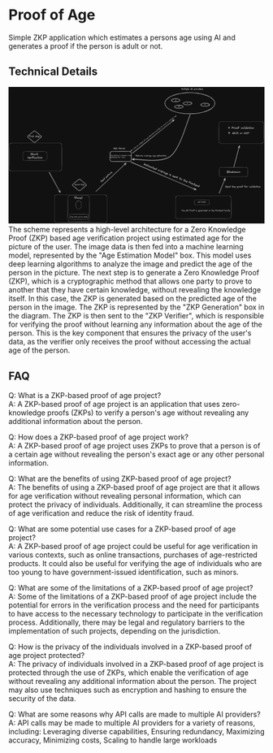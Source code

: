 
# Proof of Age

Simple ZKP application which estimates a persons age using AI and generates a proof if the person is adult or not.

## Technical Details

![](scheme.png "Scheme")
<br />
The scheme represents a high-level architecture for a Zero Knowledge Proof (ZKP) based age verification project using estimated age for the picture of the user. The image data is then fed into a machine learning model, represented by the "Age Estimation Model" box. This model uses deep learning algorithms to analyze the image and predict the age of the person in the picture. The next step is to generate a Zero Knowledge Proof (ZKP), which is a cryptographic method that allows one party to prove to another that they have certain knowledge, without revealing the knowledge itself. In this case, the ZKP is generated based on the predicted age of the person in the image. The ZKP is represented by the "ZKP Generation" box in the diagram. The ZKP is then sent to the "ZKP Verifier", which is responsible for verifying the proof without learning any information about the age of the person. This is the key component that ensures the privacy of the user's data, as the verifier only receives the proof without accessing the actual age of the person.


## FAQ
Q: What is a ZKP-based proof of age project?<br />
A: A ZKP-based proof of age project is an application that uses zero-knowledge proofs (ZKPs) to verify a person's age without revealing any additional information about the person.

Q: How does a ZKP-based proof of age project work?<br />
 A: A ZKP-based proof of age project uses ZKPs to prove that a person is of a certain age without revealing the person's exact age or any other personal information. 

Q: What are the benefits of using ZKP-based proof of age project? <br />
A: The benefits of using a ZKP-based proof of age project are that it allows for age verification without revealing personal information, which can protect the privacy of individuals. Additionally, it can streamline the process of age verification and reduce the risk of identity fraud.

Q: What are some potential use cases for a ZKP-based proof of age project? <br />
A: A ZKP-based proof of age project could be useful for age verification in various contexts, such as online transactions, purchases of age-restricted products. It could also be useful for verifying the age of individuals who are too young to have government-issued identification, such as minors.

Q: What are some of the limitations of a ZKP-based proof of age project? <br />
A: Some of the limitations of a ZKP-based proof of age project include the potential for errors in the verification process and the need for participants to have access to the necessary technology to participate in the verification process. Additionally, there may be legal and regulatory barriers to the implementation of such projects, depending on the jurisdiction.

Q: How is the privacy of the individuals involved in a ZKP-based proof of age project protected? <br />
A: The privacy of individuals involved in a ZKP-based proof of age project is protected through the use of ZKPs, which enable the verification of age without revealing any additional information about the person. The project may also use techniques such as encryption and hashing to ensure the security of the data.

Q: What are some reasons why API calls are made to multiple AI providers?<br />
A: API calls may be made to multiple AI providers for a variety of reasons, including: Leveraging diverse capabilities, Ensuring redundancy, Maximizing accuracy, Minimizing costs, Scaling to handle large workloads